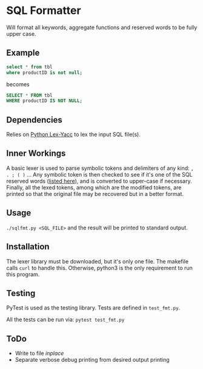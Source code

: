 # SQL Formatter

Will format all keywords, aggregate functions and reserved words to be fully upper case.

## Example

```sql
select * from tbl
where productID is not null;
```

becomes

```sql
SELECT * FROM tbl
WHERE productID IS NOT NULL;
```

## Dependencies

Relies on [Python Lex-Yacc](https://github.com/dabeaz/ply) to lex the input SQL file(s).

## Inner Workings

A basic lexer is used to parse symbolic tokens and delimiters of any kind: `, . ; ( )` ...
Any symbolic token is then checked to see if it's one of the SQL reserved words
([listed here](https://www.drupal.org/docs/develop/coding-standards/list-of-sql-reserved-words)),
and is converted to upper-case if necessary.
Finally, all the lexed tokens, among which are the modified tokens, are printed so that the original file may be recovered but in a better format.

## Usage

`./sqlfmt.py <SQL_FILE>` and the result will be printed to standard output.

## Installation

The lexer library must be downloaded, but it's only one file.
The makefile calls `curl` to handle this.
Otherwise, python3 is the only requirement to run this program.

## Testing

PyTest is used as the testing library.
Tests are defined in `test_fmt.py`.

All the tests can be run via: `pytest test_fmt.py`

## ToDo

- Write to file *inplace*
- Separate verbose debug printing from desired output printing

